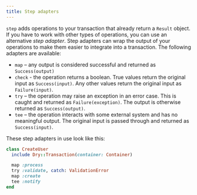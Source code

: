 ```yaml
---
title: Step adapters
---
```


`step` adds operations to your transaction that already return a `Result` object. If you have to work with other types of operations, you can use an alternative _step adapter_. Step adapters can wrap the output of your operations to make them easier to integrate into a transaction. The following adapters are available:

- `map` – any output is considered successful and returned as `Success(output)`
- `check` - the operation returns a boolean. True values return the original input as `Success(input)`. Any other values return the original input as `Failure(input)`.
- `try` – the operation may raise an exception in an error case. This is caught and returned as `Failure(exception)`. The output is otherwise returned as `Success(output)`.
- `tee` – the operation interacts with some external system and has no meaningful output. The original input is passed through and returned as `Success(input)`.

These step adapters in use look like this:

```ruby
class CreateUser
  include Dry::Transaction(container: Container)

  map :process
  try :validate, catch: ValidationError
  map :create
  tee :notify
end
```
